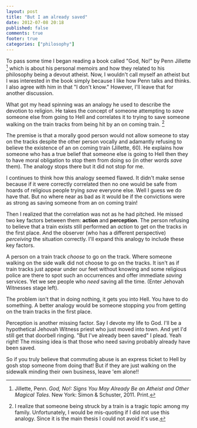 ```yaml
---
layout: post
title: "But I am already saved"
date: 2012-07-08 20:18
published: false
comments: true
footer: true
categories: ["philosophy"]
---
```

To pass some time I began reading a book called "God, No!" by Penn
Jillette [^1] which is about his personal memoirs and how they related to his
philosophy being a devout atheist. Now, I wouldn't call myself an atheist but I
was interested in the book simply because I like how Penn talks and thinks. I
also agree with him in that "I don't know." However, I'll leave that for
another discussion.

What got my head spinning was an analogy he used to describe the devotion to
religion. He takes the concept of someone attempting to *save* someone else
from going to Hell and correlates it to trying to save someone walking on the
train tracks from being hit by an on coming train. [^2]

[^1]: Jillette, Penn. _God, No!: Signs You May Already Be an Atheist and Other Magical Tales_. New York: Simon & Schuster, 2011. Print.

[^2]: I realize that someone being struck by a train is a tragic topic among my family. Unfortunately, I would be mis-quoting if I did not use this analogy. Since it is the main thesis I could not avoid it's use.

<!-- more -->

The premise is that a morally good person would not allow someone to stay on
the tracks despite the other person vocally and adamantly refusing to believe
the existence of an on coming train (Jillette, 60). He explains how someone who
has a true belief that someone else is going to Hell then they to have moral
obligation to stop them from doing so (in other words *save* them). The analogy
stops there but it did not stop for me.

I continues to think how this analogy seemed flawed. It didn't make sense
because if it were correctly correlated then no one would be safe from hoards
of religious people trying *save* everyone else. Well I guess we do have that.
But no where near as bad as it would be if the convictions were as strong as
saving someone from an on coming train!

Then I realized that the correlation was not as he had pitched. He missed two
key factors between them: **action** and **perception**. The person refusing to
believe that a train exists still performed an *action* to get on the tracks in
the first place. And the observer (who has a different perspective)
*perceiving* the situation correctly. I'll expand this analogy to include these
key factors.

A person on a train track *choose* to go on the track. Where someone walking on
the side walk did not choose to go on the tracks. It isn't as if train tracks
just appear under our feet without knowing and some religious police are there
to spot such an occurrences and offer immediate *saving* services. Yet we see
people who *need* saving all the time. (Enter Jehovah Witnesses stage left).

The problem isn't that in doing nothing, it gets you into Hell. You have to do
something. A better analogy would be someone stopping you from getting on the
train tracks in the first place. 

Perception is another missing factor. Say I devote my life to God. I'll be a
hypothetical Jehovah Witness priest who just moved into town. And yet I'd still
get that doorbell ringing. "But I've already been saved" I plead. Yeah right!
The missing idea is that those who need saving probably already have been
saved.

So if you truly believe that commuting abuse is an express ticket to Hell by
gosh stop someone from doing that! But if they are just walking on the sidewalk
minding their own business, leave 'em alone!!
